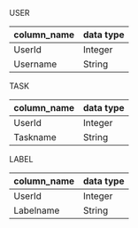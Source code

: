 USER

column_name | data type
------------|---------
 UserId     |  Integer 
 Username   |  String


TASK

column_name | data type
------------|---------
 UserId     | Integer
 Taskname   | String


LABEL

column_name | data type
------------|---------
UserId      | Integer
Labelname   | String